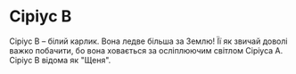 # Сіріус B

Сіріус B – білий карлик. Вона ледве більша за Землю! Її як звичай доволі важко
побачити, бо вона ховається за осліплюючим світлом Сіріуса А. Сіріус B відома як
"Щеня".

